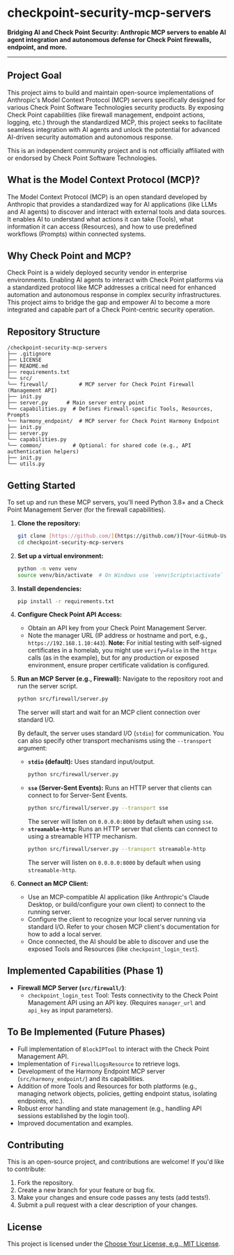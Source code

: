# checkpoint-security-mcp-servers

**Bridging AI and Check Point Security: Anthropic MCP servers to enable AI agent integration and autonomous defense for Check Point firewalls, endpoint, and more.**

---

## Project Goal

This project aims to build and maintain open-source implementations of Anthropic's Model Context Protocol (MCP) servers specifically designed for various Check Point Software Technologies security products. By exposing Check Point capabilities (like firewall management, endpoint actions, logging, etc.) through the standardized MCP, this project seeks to facilitate seamless integration with AI agents and unlock the potential for advanced AI-driven security automation and autonomous response.

This is an independent community project and is not officially affiliated with or endorsed by Check Point Software Technologies.

## What is the Model Context Protocol (MCP)?

The Model Context Protocol (MCP) is an open standard developed by Anthropic that provides a standardized way for AI applications (like LLMs and AI agents) to discover and interact with external tools and data sources. It enables AI to understand what actions it can take (Tools), what information it can access (Resources), and how to use predefined workflows (Prompts) within connected systems.

## Why Check Point and MCP?

Check Point is a widely deployed security vendor in enterprise environments. Enabling AI agents to interact with Check Point platforms via a standardized protocol like MCP addresses a critical need for enhanced automation and autonomous response in complex security infrastructures. This project aims to bridge the gap and empower AI to become a more integrated and capable part of a Check Point-centric security operation.

## Repository Structure

```
/checkpoint-security-mcp-servers
├── .gitignore
├── LICENSE
├── README.md
├── requirements.txt
└── src/
└── firewall/          # MCP server for Check Point Firewall (Management API)
├── init.py
├── server.py      # Main server entry point
└── capabilities.py  # Defines Firewall-specific Tools, Resources, Prompts
└── harmony_endpoint/  # MCP server for Check Point Harmony Endpoint
├── init.py
├── server.py
└── capabilities.py
└── common/          # Optional: for shared code (e.g., API authentication helpers)
├── init.py
└── utils.py
```

## Getting Started

To set up and run these MCP servers, you'll need Python 3.8+ and a Check Point Management Server (for the firewall capabilities).

1.  **Clone the repository:**
    ```bash
    git clone [https://github.com/](https://github.com/)[Your-GitHub-Username]/checkpoint-security-mcp-servers.git
    cd checkpoint-security-mcp-servers
    ```
2.  **Set up a virtual environment:**
    ```bash
    python -m venv venv
    source venv/bin/activate  # On Windows use `venv\Scripts\activate`
    ```
3.  **Install dependencies:**
    ```bash
    pip install -r requirements.txt
    ```
4.  **Configure Check Point API Access:**
    * Obtain an API key from your Check Point Management Server.
    * Note the manager URL (IP address or hostname and port, e.g., `https://192.168.1.10:443`). **Note:** For initial testing with self-signed certificates in a homelab, you might use `verify=False` in the `httpx` calls (as in the example), but for any production or exposed environment, ensure proper certificate validation is configured.

5.  **Run an MCP Server (e.g., Firewall):**
    Navigate to the repository root and run the server script.
    ```bash
    python src/firewall/server.py
    ```
    The server will start and wait for an MCP client connection over standard I/O.

    By default, the server uses standard I/O (`stdio`) for communication. You can also specify other transport mechanisms using the `--transport` argument:

    *   **`stdio` (default):** Uses standard input/output.
        ```bash
        python src/firewall/server.py
        ```
    *   **`sse` (Server-Sent Events):** Runs an HTTP server that clients can connect to for Server-Sent Events.
        ```bash
        python src/firewall/server.py --transport sse
        ```
        The server will listen on `0.0.0.0:8000` by default when using `sse`.
    *   **`streamable-http`:** Runs an HTTP server that clients can connect to using a streamable HTTP mechanism.
        ```bash
        python src/firewall/server.py --transport streamable-http
        ```
        The server will listen on `0.0.0.0:8000` by default when using `streamable-http`.

6.  **Connect an MCP Client:**
    * Use an MCP-compatible AI application (like Anthropic's Claude Desktop, or build/configure your own client) to connect to the running server.
    * Configure the client to recognize your local server running via standard I/O. Refer to your chosen MCP client's documentation for how to add a local server.
    * Once connected, the AI should be able to discover and use the exposed Tools and Resources (like `checkpoint_login_test`).

## Implemented Capabilities (Phase 1)

* **Firewall MCP Server (`src/firewall/`)**:
    * `checkpoint_login_test` Tool: Tests connectivity to the Check Point Management API using an API key. (Requires `manager_url` and `api_key` as input parameters).

## To Be Implemented (Future Phases)

* Full implementation of `BlockIPTool` to interact with the Check Point Management API.
* Implementation of `FirewallLogsResource` to retrieve logs.
* Development of the Harmony Endpoint MCP server (`src/harmony_endpoint/`) and its capabilities.
* Addition of more Tools and Resources for both platforms (e.g., managing network objects, policies, getting endpoint status, isolating endpoints, etc.).
* Robust error handling and state management (e.g., handling API sessions established by the login tool).
* Improved documentation and examples.

## Contributing

This is an open-source project, and contributions are welcome! If you'd like to contribute:

1.  Fork the repository.
2.  Create a new branch for your feature or bug fix.
3.  Make your changes and ensure code passes any tests (add tests!).
4.  Submit a pull request with a clear description of your changes.

## License

This project is licensed under the [Choose Your License, e.g., MIT License](LICENSE).
